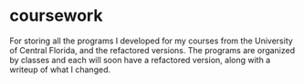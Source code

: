 # coursework
For storing all the programs I developed for my courses from the University of Central Florida, and the refactored versions.
The programs are organized by classes and each will soon have a refactored version, along with a writeup of what I changed.
